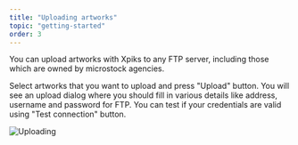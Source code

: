```yaml
---
title: "Uploading artworks"
topic: "getting-started"
order: 3
---
```


You can upload artworks with Xpiks to any FTP server, including those which are owned by microstock agencies.

Select artworks that you want to upload and press "Upload" button. You will see an upload dialog where you should fill in various details like address, username and password for FTP. You can test if your credentials are valid using "Test connection" button.

<p>
  <img alt="Uploading" src="{{site.url}}/images/tutorials/getting-started/artwork-uploading.gif" class="small-12 large-12" />
</p>
